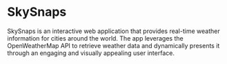 # SkySnaps
SkySnaps is an interactive web application that provides real-time weather information for cities around the world. The app leverages the OpenWeatherMap API to retrieve weather data and dynamically presents it through an engaging and visually appealing user interface.
